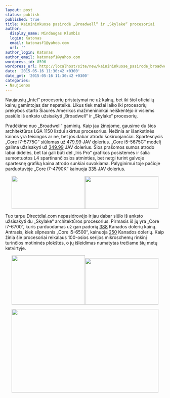 ```yaml
---
layout: post
status: publish
published: true
title: Kainininkuose pasirodė „Broadwell“ ir „Skylake“ procesoriai
author:
  display_name: Mindaugas Klumbis
  login: Katonas
  email: katonasf1@yahoo.com
  url: ''
author_login: Katonas
author_email: katonasf1@yahoo.com
wordpress_id: 8596
wordpress_url: http://localhost/site/new/kainininkuose_pasirode_broadwell_ir_skylake_procesoriai/
date: '2015-05-16 11:30:42 +0300'
date_gmt: '2015-05-16 11:30:42 +0300'
categories:
- Naujienos
---
```

<p>
	Naujausių &bdquo;Intel&ldquo; procesorių pristatymai ne už kalnų, bet iki &scaron;iol oficialių kainų gamintojas dar nepateikė. Likus tiek mažai laiko iki procesorių prekybos starto &Scaron;iaurės Amerikos mažmenininkai nei&scaron;kentėjo ir visiems pasiūlė i&scaron; anksto užsisakyti &bdquo;Broadwell&ldquo; ir &bdquo;Skylake&ldquo; procesorių.</p>
<p>
	Pradėkime nuo &bdquo;Broadwell&ldquo; gaminių. Kaip jau žinojome, gausime du &scaron;ios architektūros LGA 1150 lizdui skirtus procesorius. Nežinia ar i&scaron;ankstinės kainos yra teisingos ar ne, bet jos dabar atrodo &scaron;okiruojančiai. Spartesnysis &bdquo;Core i7-5775C&ldquo; siūlomas už <u><a href="http://www.ncixus.com/products/?sku=108946&amp;vpn=BX80658I75775C&amp;manufacture=Intel">479.99</a></u> JAV dolerius. &bdquo;Core i5-5675C&ldquo; modelį galima užsisakyti už <u><a href="http://www.ncixus.com/products/?sku=108945&amp;vpn=BX80658I55675C&amp;manufacture=Intel">349.99</a></u> JAV dolerius. &Scaron;ios pra&scaron;omos sumos atrodo labai didelės, bet tai gali būti dėl &bdquo;Iris Pro&ldquo; grafikos posistemės ir &scaron;alia sumontuotos L4 spartinančiosios atminties, bet netgi turint galvoje spartesnę grafiką kaina atrodo sunkiai suvokiama. Palyginimui toje pačioje parduotuvėje &bdquo;Core i7-4790K&ldquo; kainuoja <u><a href="http://www.ncixus.com/products/?sku=97888&amp;vpn=BX80646I74790K&amp;manufacture=Intel&amp;promoid=1443">335</a></u> JAV dolerius.</p>
<p style="text-align: center;">
	<a href="http://technews.lt/userfiles/Intel-Core-i7-5775C_Listing_Intel-Core-i7-5775C_Listing_NCIX-635x284.jpg"><img alt="" src="http://technews.lt/userfiles/Intel-Core-i7-5775C_Listing_Intel-Core-i7-5775C_Listing_NCIX-635x284.jpg" style="width: 232px; height: 104px;" /></a><img alt="" src="http://technews.lt/userfiles/Intel-Core-i7-5675C_Listing_NCIX-635x281.jpg" style="width: 232px; height: 103px;" /></p>
<p>
	Tuo tarpu Directdial.com nepasidrovėjo ir jau dabar siūlo i&scaron; anksto užsisakyti du &bdquo;Skylake&ldquo; architektūros procesorius. Pirmasis i&scaron; jų yra &bdquo;Core i7-6700&ldquo;, kuris parduodamas už gan padorią <u><a href="http://www.directdial.com/CM8066201920103.html">388</a></u> Kanados dolerių kainą. Antrasis, kiek silpnesnis &bdquo;Core i5-6500&ldquo;, kainuoja <u><a href="http://www.directdial.com/CM8066201920404.html">250</a></u> Kanados dolerių. Kaip žinia &scaron;ie procesoriai reikalaus 100-osios serijos mikroschemų rinkinį turinčios motininės plok&scaron;tės, o jų i&scaron;leidimas numatytas trečiame &scaron;ių metų ketvirtyje.</p>
<p style="text-align: center;">
	<a href="http://technews.lt/userfiles/Intel-Core-i7-6700_Listing_3.jpg"><img alt="" src="http://technews.lt/userfiles/Intel-Core-i7-6700_Listing_3.jpg" style="width: 232px; height: 156px;" /></a><a href="http://technews.lt/userfiles/Intel-Core-i5-6500_Listing_3.jpg"><img alt="" src="http://technews.lt/userfiles/Intel-Core-i5-6500_Listing_3.jpg" style="width: 232px; height: 147px;" /></a></p>
<p style="text-align: center;">
	<a href="http://technews.lt/userfiles/Table broadwel skylake.JPG"><img alt="" src="http://technews.lt/userfiles/Table broadwel skylake.JPG" style="width: 464px; height: 264px;" /></a></p>
